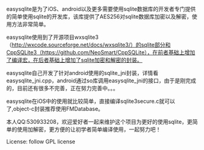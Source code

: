easysqlite是为了iOS、android以及更多需要使用sqlite数据库的开发者专门提供的简单使用sqlite的开发库，该库提供了AES256对sqlite数据库加密以及解密，使用方法非常简单。

easysqlite使用到了开源项目wxsqlite3（http://wxcode.sourceforge.net/docs/wxsqlite3/）的sqlite部分和CppSQLite3（https://github.com/NeoSmart/CppSQLite），在前者基础上增加了编译宏，在后者基础上增加了sqlite加密和解密的封装。

easysqlite自己开发了针对android使用的sqlite_jni封装，详情看easysqlite_jni.cpp，android通过so库调用easysqlite_jni的接口，由于是刚完成的，目前还有很多不完善，正在努力完善中。。。

easysqlite在iOS中的使用就比较简单，直接编译sqlite3secure.c就可以了,object-c封装推荐使用FMDatabase。

本人QQ:530933208，欢迎爱好者一起来维护这个项目为更好的使用sqlite，更简单的使用加解密，更方便的让初学者简单编译使用，一起努力吧！

License:
follow GPL license